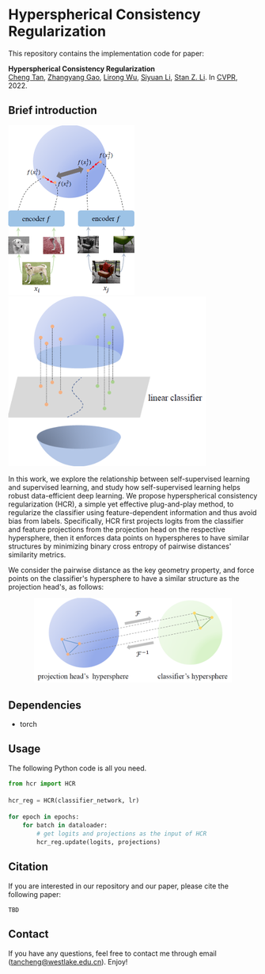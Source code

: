 # Hyperspherical Consistency Regularization

This repository contains the implementation code for paper:

**Hyperspherical Consistency Regularization**  
[Cheng Tan](https://westlake-drug-discovery.github.io/zhangyang_gao.html), [Zhangyang Gao](http://web.mit.edu/phillipi/), [Lirong Wu](https://lirongwu.github.io/), [Siyuan Li](https://scholar.google.com/citations?user=SKTQTXwAAAAJ&hl), [Stan Z. Li](https://scholar.google.com/citations?user=Y-nyLGIAAAAJ&hl). In [CVPR](), 2022.

## Brief introduction

<p float="center">
    <img src="./readme_figures/cl_on_hypersphere.png" width="255"/>
    <img src="./readme_figures/seperable_hypersphere.png" width="400"/>
</p>

In this work, we explore the relationship between self-supervised
learning and supervised learning, and study how self-supervised learning helps
robust data-efficient deep learning. We propose hyperspherical consistency
regularization (HCR), a simple yet effective plug-and-play method, to
regularize the classifier using feature-dependent information and thus avoid
bias from labels. Specifically, HCR first projects logits from the classifier
and feature projections from the projection head on the respective hypersphere,
then it enforces data points on hyperspheres to have similar structures by
minimizing binary cross entropy of pairwise distances' similarity metrics.

We consider the pairwise distance as the key geometry property, and force points on the classifier's hypersphere to have a similar structure as the projection head's, as follows:

<p align="center">
    <img src="./readme_figures/preserve_structure.png" width="400"> <br>
</p>

## Dependencies
* torch

## Usage

The following Python code is all you need.

```python
from hcr import HCR

hcr_reg = HCR(classifier_network, lr)

for epoch in epochs:
    for batch in dataloader:
        # get logits and projections as the input of HCR
        hcr_reg.update(logits, projections)
```

## Citation

If you are interested in our repository and our paper, please cite the following paper:

```
TBD
```

## Contact

If you have any questions, feel free to contact me through email (tancheng@westlake.edu.cn). Enjoy!
